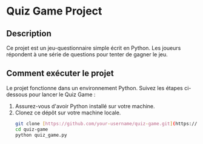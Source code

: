 # Quiz Game Project

## Description
Ce projet est un jeu-questionnaire simple écrit en Python. Les joueurs répondent à une série de questions pour tenter de gagner le jeu.

## Comment exécuter le projet
Le projet fonctionne dans un environnement Python. Suivez les étapes ci-dessous pour lancer le Quiz Game :

1. Assurez-vous d'avoir Python installé sur votre machine.
2. Clonez ce dépôt sur votre machine locale.
   ```bash
   git clone [https://github.com/your-username/quiz-game.git](https://github.com/AlexandreBernard1/Quiz_game-BERNARD_Alexandre-CDOF1.git)https://github.com/AlexandreBernard1/Quiz_game-BERNARD_Alexandre-CDOF1.git
   cd quiz-game
   python quiz_game.py
